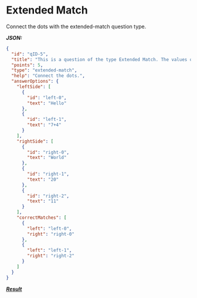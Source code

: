 # Extended Match

Connect the dots with the extended-match question type.

**_JSON:_**
```json
{
  "id": "qID-5",
  "title": "This is a question of the type Extended Match. The values of the left side have to be connected to the values of the right side but not all values have to be connected. A value can be selected by clicking on the circle. Dragging is currently not supported.<br /> Please note that _**all**_ correct options must be connected, otherwise there will be no points awarded. Please connect the following values.",
  "points": 5,
  "type": "extended-match",
  "help": "Connect the dots.",
  "answerOptions": {
    "leftSide": [
      {
        "id": "left-0",
        "text": "Hello"
      },
      {
        "id": "left-1",
        "text": "7+4"
      }
    ],
    "rightSide": [
      {
        "id": "right-0",
        "text": "World"
      },
      {
        "id": "right-1",
        "text": "20"
      },
      {
        "id": "right-2",
        "text": "11"
      }
    ],
    "correctMatches": [
      {
        "left": "left-0",
        "right": "right-0"
      },
      {
        "left": "left-1",
        "right": "right-2"
      }
    ]
  }
}
```

**_[Result](https://repeatio.netlify.app/module/types_1/question/qID-5?mode=practice&order=chronological)_**
